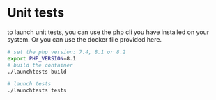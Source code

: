 Unit tests
===========


to launch unit tests, you can use the php cli you have installed on your system.
Or you can use the docker file provided here.

```bash
# set the php version: 7.4, 8.1 or 8.2
export PHP_VERSION=8.1
# build the container  
./launchtests build

# launch tests
./launchtests tests
```